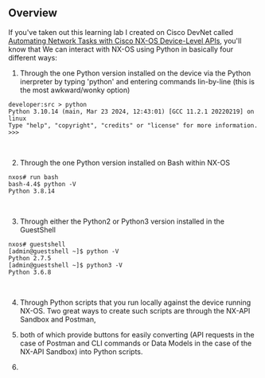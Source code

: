 

## Overview

If you've taken out this learning lab I created on Cisco DevNet called 
[Automating Network Tasks with Cisco NX-OS Device-Level APIs](https://developer.cisco.com/learning/labs/dne-dci-nxos-device-level-apis/introduction/), 
you'll know that We can interact with NX-OS using Python in basically four different ways:

1. Through the one Python version installed on the device via the Python inerpreter by typing 'python' and entering commands lin-by-line (this is the most awkward/wonky option)

```
developer:src > python
Python 3.10.14 (main, Mar 23 2024, 12:43:01) [GCC 11.2.1 20220219] on linux
Type "help", "copyright", "credits" or "license" for more information.
>>> 
```
<br>

2. Through the one Python version installed on Bash within NX-OS

```
nxos# run bash
bash-4.4$ python -V
Python 3.8.14
```
<br>

3. Through either the Python2 or Python3 version installed in the GuestShell

```
nxos# guestshell
[admin@guestshell ~]$ python -V
Python 2.7.5
[admin@guestshell ~]$ python3 -V
Python 3.6.8
```
<br>

4. Through Python scripts that you run locally against the device running NX-OS. Two great ways to create such scripts are through the NX-API Sandbox and Postman,
5. both of which provide buttons for easily converting (API requests in the case of Postman and CLI commands or Data Models in the case of the NX-API Sandbox) into Python scripts.

6. 

